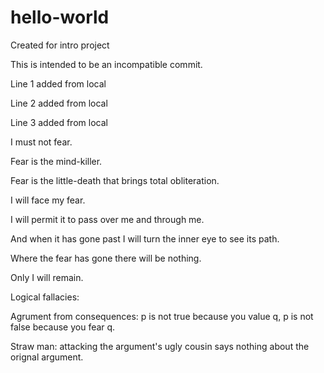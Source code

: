 # hello-world
Created for intro project

This is intended to be an incompatible commit.

Line 1 added from local

Line 2 added from local

Line 3 added from local

I must not fear.

Fear is the mind-killer.

Fear is the little-death that brings total obliteration.

I will face my fear.

I will permit it to pass over me and through me.

And when it has gone past I will turn the inner eye to see its path.

Where the fear has gone there will be nothing.

Only I will remain.

Logical fallacies:

Agrument from consequences: p is not true because you value q, p is not false because you fear q.

Straw man: attacking the argument's ugly cousin says nothing about the orignal argument.
